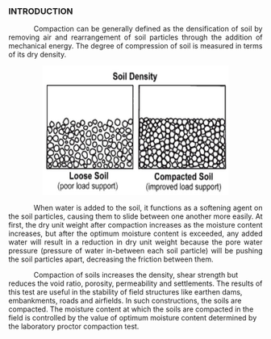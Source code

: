 ### INTRODUCTION<br>

<p style="text-indent:50px; text-align:justify;">Compaction can be generally defined as the densification of soil by removing air and rearrangement of soil particles through the addition of mechanical energy. The degree of compression of soil is measured in terms of its dry density.</p>

<center><img src="images/sd.png" /></center>

<p style="text-indent:50px; text-align:justify;">When water is added to the soil, it functions as a softening agent on the soil particles, causing them to slide between one another more easily. At first, the dry unit weight after compaction increases as the moisture content increases, but after the optimum moisture content is exceeded, any added water will result in a reduction in dry unit weight because the pore water pressure (pressure of water in-between each soil particle) will be pushing the soil particles apart, decreasing the friction between them.</p>

<p style="text-indent:50px;">Compaction of soils increases the density, shear strength but reduces the void ratio, porosity, permeability and settlements. The results of this test are useful in the stability of field structures like earthen dams, embankments, roads and airfields. In such constructions, the soils are compacted. The moisture content at which the soils are compacted in the field is controlled by the value of optimum moisture content determined by the laboratory proctor compaction test.</p>
